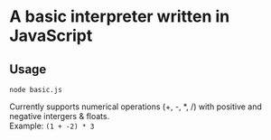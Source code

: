# A basic interpreter written in JavaScript

## Usage
`node basic.js`

Currently supports numerical operations (+, -, *, /) with positive and negative intergers & floats.\
Example: `(1 + -2) * 3`
